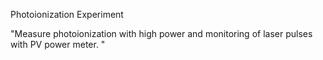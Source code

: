 Photoionization Experiment

"Measure photoionization with high power and monitoring of laser pulses with PV power meter. "